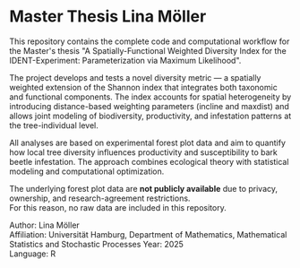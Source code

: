 # Master Thesis Lina Möller

This repository contains the complete code and computational workflow for the Master's thesis 
"A Spatially-Functional Weighted Diversity Index for the IDENT-Experiment: Parameterization via Maximum Likelihood".

The project develops and tests a novel diversity metric — a spatially weighted extension of the Shannon index that integrates both taxonomic and functional components. The index accounts for spatial heterogeneity by  introducing distance-based weighting parameters (incline and maxdist) and allows joint modeling of biodiversity, productivity, and infestation patterns at the tree-individual level.

All analyses are based on experimental forest plot data and aim to quantify how local tree diversity influences productivity and susceptibility to bark beetle infestation. The approach combines ecological theory with statistical modeling and computational optimization.

The underlying forest plot data are **not publicly available** due to privacy, ownership, and research-agreement restrictions.  
For this reason, no raw data are included in this repository.  

Author: Lina Möller  
Affiliation: Universität Hamburg, Department of Mathematics, Mathematical Statistics and Stochastic Processes
Year: 2025  
Language: R
